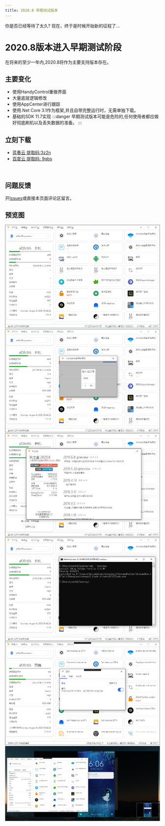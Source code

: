 ```yaml
---
title: 2020.8 早期测试版本
---
```

你是否已经等待了太久?
现在，终于是时候开始新的征程了...

# 2020.8版本进入早期测试阶段
在将来的至少一年内,2020.8将作为主要支持版本存在。

## 主要变化
* 使用HandyControl重做界面
* 大量底层逻辑修改
* 使用AppCenter进行跟踪
* 使用.Net Core 3.1作为框架,并且自带完整运行时，无需单独下载。
* 基础的SDK 11.7实现
:::danger
早期测试版本可能是危险的,任何使用者都应做好彻底刷机以及丢失数据的准备。
:::
## 立刻下载
* [蓝奏云 提取码:3z2n](https://wwa.lanzous.com/b08xidfzi)
* [百度云 提取码: 9qbs](https://pan.baidu.com/s/17TtF4I43mYL09LPsvHIruw)    
<br>

## 问题反馈
开[Issues](https://github.com/zsh2401/AutumnBox/issues)或直接本页面评论区留言。
<br>


## 预览图
![](./1.png)
![](./2.png)
![](./3.png)
![](./4.png)
![](./5.png)
![](./6.png)

